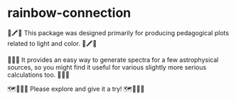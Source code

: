 # rainbow-connection

🌈🖍🎨 This package was designed primarily for producing pedagogical plots related to light and color. 🌈🖍🎨

💾🔭‍🧮 It provides an easy way to generate spectra for a few astrophysical sources, so you might find it useful for various slightly more serious calculations too. 💾🔭‍🧮

🗺🎉🧑‍💻 Please explore and give it a try! 🗺🎉🧑‍💻

